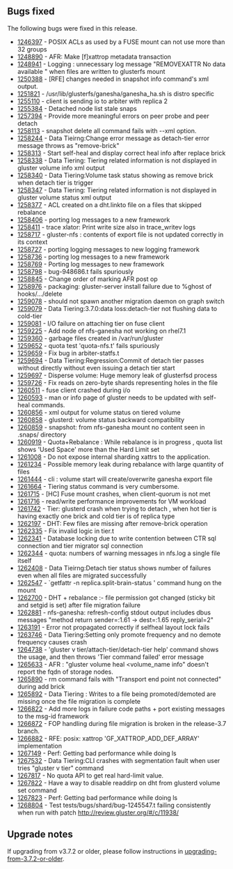 ## Bugs fixed
The following bugs were fixed in this release.

- [1246397](https://bugzilla.redhat.com/1246397) - POSIX ACLs as used by a FUSE mount can not use more than 32 groups
- [1248890](https://bugzilla.redhat.com/1248890) - AFR: Make [f]xattrop metadata transaction
- [1248941](https://bugzilla.redhat.com/1248941) - Logging : unnecessary log message "REMOVEXATTR No data available " when files are written to glusterfs mount
- [1250388](https://bugzilla.redhat.com/1250388) - [RFE] changes needed in snapshot info command's xml output.
- [1251821](https://bugzilla.redhat.com/1251821) - /usr/lib/glusterfs/ganesha/ganesha_ha.sh is distro specific
- [1255110](https://bugzilla.redhat.com/1255110) - client is sending io to arbiter with replica 2
- [1255384](https://bugzilla.redhat.com/1255384) - Detached node list stale snaps
- [1257394](https://bugzilla.redhat.com/1257394) - Provide more meaningful errors on peer probe and peer detach
- [1258113](https://bugzilla.redhat.com/1258113) - snapshot delete all command fails with --xml option.
- [1258244](https://bugzilla.redhat.com/1258244) - Data Tieirng:Change error message as detach-tier error message throws as "remove-brick"
- [1258313](https://bugzilla.redhat.com/1258313) - Start self-heal and display correct heal info after replace brick
- [1258338](https://bugzilla.redhat.com/1258338) - Data Tiering: Tiering related information is not displayed in gluster volume info xml output
- [1258340](https://bugzilla.redhat.com/1258340) - Data Tiering:Volume task status showing as remove brick when detach tier is trigger
- [1258347](https://bugzilla.redhat.com/1258347) - Data Tiering: Tiering related information is not displayed in gluster volume status xml output
- [1258377](https://bugzilla.redhat.com/1258377) - ACL created on a dht.linkto file on a files that skipped rebalance
- [1258406](https://bugzilla.redhat.com/1258406) - porting log messages to a new framework
- [1258411](https://bugzilla.redhat.com/1258411) - trace xlator: Print write size also in trace_writev logs
- [1258717](https://bugzilla.redhat.com/1258717) - gluster-nfs : contents of export file is not updated correctly in its context
- [1258727](https://bugzilla.redhat.com/1258727) - porting logging messages to new logging framework
- [1258736](https://bugzilla.redhat.com/1258736) - porting log messages to a new framework
- [1258769](https://bugzilla.redhat.com/1258769) - Porting log messages to new framework
- [1258798](https://bugzilla.redhat.com/1258798) - bug-948686.t fails spuriously
- [1258845](https://bugzilla.redhat.com/1258845) - Change order of marking AFR post op
- [1258976](https://bugzilla.redhat.com/1258976) - packaging: gluster-server install failure due to %ghost of hooks/.../delete
- [1259078](https://bugzilla.redhat.com/1259078) - should not spawn another migration daemon on graph switch
- [1259079](https://bugzilla.redhat.com/1259079) - Data Tiering:3.7.0:data loss:detach-tier not flushing data to cold-tier
- [1259081](https://bugzilla.redhat.com/1259081) - I/O failure on attaching tier on fuse client
- [1259225](https://bugzilla.redhat.com/1259225) - Add node of nfs-ganesha not working on rhel7.1
- [1259360](https://bugzilla.redhat.com/1259360) - garbage files created in /var/run/gluster
- [1259652](https://bugzilla.redhat.com/1259652) - quota test 'quota-nfs.t' fails spuriously
- [1259659](https://bugzilla.redhat.com/1259659) - Fix bug in arbiter-statfs.t
- [1259694](https://bugzilla.redhat.com/1259694) - Data Tiering:Regression:Commit of detach tier passes without directly without even issuing a detach tier start
- [1259697](https://bugzilla.redhat.com/1259697) - Disperse volume: Huge memory leak of glusterfsd process
- [1259726](https://bugzilla.redhat.com/1259726) - Fix reads on zero-byte shards representing holes in the file
- [1260511](https://bugzilla.redhat.com/1260511) - fuse client crashed during i/o
- [1260593](https://bugzilla.redhat.com/1260593) - man or info page of gluster needs to be updated with self-heal commands.
- [1260856](https://bugzilla.redhat.com/1260856) - xml output for volume status on tiered volume
- [1260858](https://bugzilla.redhat.com/1260858) - glusterd: volume status backward compatibility
- [1260859](https://bugzilla.redhat.com/1260859) - snapshot: from nfs-ganesha mount no content seen in .snaps/<snapshot-name> directory
- [1260919](https://bugzilla.redhat.com/1260919) - Quota+Rebalance : While rebalance is in progress , quota list shows 'Used Space' more than the Hard Limit set
- [1261008](https://bugzilla.redhat.com/1261008) - Do not expose internal sharding xattrs to the application.
- [1261234](https://bugzilla.redhat.com/1261234) - Possible memory leak during rebalance with large quantity of files
- [1261444](https://bugzilla.redhat.com/1261444) - cli : volume start will create/overwrite ganesha export file
- [1261664](https://bugzilla.redhat.com/1261664) - Tiering status command is very cumbersome.
- [1261715](https://bugzilla.redhat.com/1261715) - [HC] Fuse mount crashes, when client-quorum is not met
- [1261716](https://bugzilla.redhat.com/1261716) - read/write performance improvements for VM workload
- [1261742](https://bugzilla.redhat.com/1261742) - Tier: glusterd crash when trying to detach , when hot tier is having exactly one brick and cold tier is of replica type
- [1262197](https://bugzilla.redhat.com/1262197) - DHT: Few files are missing after remove-brick operation
- [1262335](https://bugzilla.redhat.com/1262335) - Fix invalid logic in tier.t
- [1262341](https://bugzilla.redhat.com/1262341) - Database locking due to write contention between CTR sql connection and tier migrator sql connection
- [1262344](https://bugzilla.redhat.com/1262344) - quota: numbers of warning messages in nfs.log a single file itself
- [1262408](https://bugzilla.redhat.com/1262408) - Data Tieirng:Detach tier status shows number of failures even when all files are migrated successfully
- [1262547](https://bugzilla.redhat.com/1262547) - `getfattr -n replica.split-brain-status <file>' command hung on the mount
- [1262700](https://bugzilla.redhat.com/1262700) - DHT + rebalance :- file permission got changed (sticky bit and setgid is set) after file migration failure
- [1262881](https://bugzilla.redhat.com/1262881) - nfs-ganesha: refresh-config stdout output includes dbus messages "method return sender=:1.61 -> dest=:1.65 reply_serial=2"
- [1263191](https://bugzilla.redhat.com/1263191) - Error not propagated correctly if selfheal layout lock fails
- [1263746](https://bugzilla.redhat.com/1263746) - Data Tiering:Setting only promote frequency and no demote frequency causes crash
- [1264738](https://bugzilla.redhat.com/1264738) - 'gluster v tier/attach-tier/detach-tier help' command shows the usage, and then throws 'Tier command failed' error message
- [1265633](https://bugzilla.redhat.com/1265633) - AFR : "gluster volume heal <volume_name info" doesn't report the fqdn of storage nodes.
- [1265890](https://bugzilla.redhat.com/1265890) - rm command fails with "Transport end point not connected" during add brick
- [1265892](https://bugzilla.redhat.com/1265892) - Data Tiering : Writes to a file being promoted/demoted are missing once the file migration is complete
- [1266822](https://bugzilla.redhat.com/1266822) - Add more logs in failure code paths + port existing messages to the msg-id framework
- [1266872](https://bugzilla.redhat.com/1266872) - FOP handling during file migration is broken in the release-3.7 branch.
- [1266882](https://bugzilla.redhat.com/1266882) - RFE: posix: xattrop 'GF_XATTROP_ADD_DEF_ARRAY' implementation
- [1267149](https://bugzilla.redhat.com/1267149) - Perf: Getting bad performance while doing ls
- [1267532](https://bugzilla.redhat.com/1267532) - Data Tiering:CLI crashes with segmentation fault when user tries "gluster v tier" command
- [1267817](https://bugzilla.redhat.com/1267817) - No quota API to get real hard-limit value.
- [1267822](https://bugzilla.redhat.com/1267822) - Have a way to disable readdirp on dht from glusterd volume set command
- [1267823](https://bugzilla.redhat.com/1267823) - Perf: Getting bad performance while doing ls
- [1268804](https://bugzilla.redhat.com/1268804) - Test tests/bugs/shard/bug-1245547.t failing consistently when run with patch http://review.gluster.org/#/c/11938/

## Upgrade notes

If upgrading from v3.7.2 or older, please follow instructions in [upgrading-from-3.7.2-or-older](./upgrading-from-3.7.2-or-older.md).
